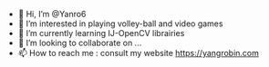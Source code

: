 - 👋 Hi, I’m @Yanro6
- 👀 I’m interested in playing volley-ball and video games
- 🌱 I’m currently learning IJ-OpenCV librairies
- 💞️ I’m looking to collaborate on ...
- 📫 How to reach me : consult my website https://yangrobin.com

<!---
Yanro6/Yanro6 is a ✨ special ✨ repository because its `README.md` (this file) appears on your GitHub profile.
You can click the Preview link to take a look at your changes.
--->
